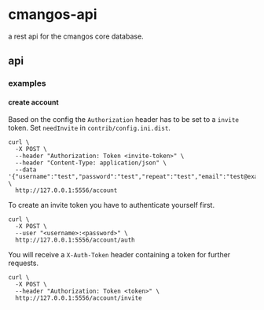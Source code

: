 # cmangos-api

a rest api for the cmangos core database.

## api

### examples

#### create account

Based on the config the `Authorization` header has to be set to a `invite` token.
Set `needInvite` in `contrib/config.ini.dist`.

    curl \
      -X POST \
      --header "Authorization: Token <invite-token>" \
      --header "Content-Type: application/json" \
      --data '{"username":"test","password":"test","repeat":"test","email":"test@example.org"}' \
      http://127.0.0.1:5556/account

To create an invite token you have to authenticate yourself first.

    curl \
      -X POST \
      --user "<username>:<password>" \
      http://127.0.0.1:5556/account/auth

You will receive a `X-Auth-Token` header containing a token for further requests.

    curl \
      -X POST \
      --header "Authorization: Token <token>" \
      http://127.0.0.1:5556/account/invite
